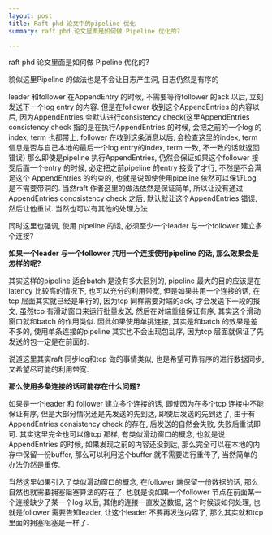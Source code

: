 ```yaml
---
layout: post
title: Raft phd 论文中的pipeline 优化
summary: raft phd 论文里面是如何做 Pipeline 优化的? 

---
```

raft phd 论文里面是如何做 Pipeline 优化的? 

貌似这里Pipeline 的做法也是不会让日志产生洞, 日志仍然是有序的

leader 和follower 在AppendEntry 的时候, 不需要等待follower 的ack 以后, 立刻发送下一个log entry 的内容. 但是在follower 收到这个AppendEntries 的内容以后,  因为AppendEntries 会默认进行consistency check(这里AppendEntries consistency check 指的是在执行AppendEntries 的时候, 会把之前的一个log 的index, term 也都带上, follower 在收到这条消息以后, 会检查这里的index, term 信息是否与自己本地的最后一个log entry的index, term 一致, 不一致的话就返回错误) 那么即使是pipeline 执行AppendEntries, 仍然会保证如果这个follower 接受后面一个entry 的时候, 必定把之前pipeline 的entry 接受了才行, 不然是不会满足这个 AppendEntries 的约束的, 也就是说即使使用pipeline 依然可以保证Log 是不需要带洞的.  当然raft 作者这里的做法依然是保证简单, 所以让没有通过AppendEntries concsistency check 之后, 默认就让这个AppendEntries 错误, 然后让他重试. 当然也可以有其他的处理方法


同时这里也强调, 使用 pipeline 的话, 必须至少一个leader 与一个follower 建立多个连接? 

**如果一个leader 与一个follower 共用一个连接使用pipeline 的话, 那么效果会是怎样的呢?**

其实这样的pipeline 适合batch 是没有多大区别的, pipeline 最大的目的应该是在latency 比较高的情况下, 也可以充分的利用带宽,  但是如果共用一个连接的话, 在tcp 层面其实就已经是串行的, 因为tcp 同样需要对端的ack, 才会发送下一段的报文, 虽然tcp 有滑动窗口来运行批量发送, 然后在对端重组保证有序, 其实这个滑动窗口就和batch 的作用类似. 因此如果使用单挑连接, 其实是和batch 的效果是差不多的,  使用单条连接的pipeline 其实也不会出现包乱序, 因为tcp 层面就保证了先发送的包一定是在前面的.

说道这里其实raft 同步log和tcp 做的事情类似, 也是希望可靠有序的进行数据同步, 又希望尽可能的利用带宽.

**那么使用多条连接的话可能存在什么问题?**

如果是一个leader 和 follower 建立多个连接的话,  即使因为在多个tcp 连接中不能保证有序,  但是大部分情况还是先发送的先到达, 即使后发送的先到达了, 由于有AppendEntries consistency check 的存在, 后发送的自然会失败, 失败后重试即可. 其实这里完全也可以像tcp 那样, 有类似滑动窗口的概念,  也就是说AppendEntries 的时候, 如果发现之前的内容还没到达, 那么完全可以在本地的内存中保留一份buffer, 那么可以利用这个buffer 就不需要进行重传了, 当然简单的办法仍然是重传.

当然这里如果引入了类似滑动窗口的概念, 在follower 端保留一份数据的话, 那么自然也就需要拥塞阻塞算法的存在了, 也就是说如果一个follower 节点在前面某一个连接缺少了某一个log 以后, 其他的连接一直发送数据, 这个时候该如何处理, 也就是follower 需要告知leader, 让这个leader 不要再发送内容了, 那么其实就和tcp 里面的拥塞阻塞是一样了.


